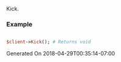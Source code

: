 Kick.
### Example

```perl

$client->Kick(); # Returns void
```


Generated On 2018-04-29T00:35:14-07:00